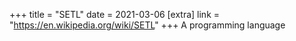 +++
title = "SETL"
date = 2021-03-06
[extra]
link = "https://en.wikipedia.org/wiki/SETL"
+++
A programming language

